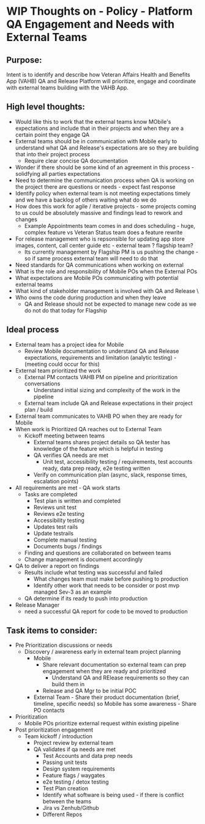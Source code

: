 # WIP Thoughts on - Policy - Platform QA Engagement and Needs with External Teams

## Purpose: 
Intent is to identify and describe how Veteran Affairs Health and Benefits App (VAHB) QA and Release Platform will prioritize, engage and coordinate with external teams building with the VAHB App. 

## High level thoughts: 
- Would like this to work that the external teams know MObile's expectations and include that in their projects and when they are a certain point they engage QA 
- External teams should be in communication with Mobile early to understand what QA and Release's expectations are so they are building that into their project process
  - Require clear concise QA documentation
- Wonder if there should be some kind of an agreement in this process - solidfying all parties expectations     
- Need to determine the communication process when QA is working on the project there are questions or needs - expect fast response 
- Identify policy when external team is not meeting expectations timely and we have a backlog of others waiting what do we do 
- How does this work for agile / iterative projects - some projects coming to us could be absolutely massive and findings lead to rework and changes
   - Example Appointments team comes in and does scheduling - huge, complex feature vs Veteran Status team does a feature rewrite  
- For release management who is repsonsible for updating app store images, content, call center guide etc - external team ? flagship team?
   - Its currently management by Flagship PM is us pushing the change - so if same process external team will need to do that  
- Need standards for QA communications when working on external 
- What is the role and responsibility of Mobile POs when the External POs
- What expectations are Mobile POs communicating with potential external teams
- What kind of stakeholder management is involved with QA and Release \
 - Who owns the code during production and when they leave
    - QA and Release should not be expected to manage new code as we do not do that today for Flagship 
  
## Ideal process
- External team has a project idea for Mobile
   - Review Mobile documentation to understand QA and Release expectations, requirements and limitation (analytic testing) - (meeting could occur for this)
- External team prioritized the work
   - External PM contacts VAHB PM on pipeline and prioritization conversations
     - Understand initial sizing and complexity of the work in the pipeline  
   - External team include QA and Release expectations in their project plan / build 
- External team communicates to VAHB PO when they are ready for Mobile
- When work is Prioritized QA reaches out to External Team 
   - Kickoff meeting between teams
     - External teams shares project details so QA tester has knowledge of the feature which is helpful in testing
     - QA verifies QA needs are met
        - Unit test, accessibility testing / requirements, test accounts ready, data prep ready, e2e testing written
     - Verify on communication plan (async, slack, response times, escalation points)        
- All requirements are met - QA work starts
   - Tasks are completed 
     - Test plan is written and completed 
     - Reviews unit test
     - Reviews e2e testing
     - Accessibility testing 
     - Updates test rails
     - Update testrails
     - Complete manual testing
     - Documents bugs / findings 
   - Finding and questions are collaborated on between teams
   - Change management is document accordingly 
 - QA to deliver a report on findings  
   -  Results include what testing was successful and failed  
      -  What changes team must make before pushing to production 
      -  Identify other work that needs to be consider or post mvp managed Sev-3 as an example
   - QA determine if its ready to push into production
 - Release Manager
   - need a successful QA report for code to be moved to production    


## Task items to consider: 
- Pre Prioritization discussions or needs
    - Discovery / awareness early in external team project planning  
        - Mobile
            - Share relevant documentation so external team can prep engagement when they are ready and prioritized
              - Understand QA and RElease requirements so they can build them in  
            - Release and QA Mgr to be initial POC
       - External Team
             - Share their product documentation (brief, timeline, specific needs) so Mobile has some awareness 
             - Share PO contacts
- Prioritization
    - Mobile POs prioritize external request within existing pipeline           
- Post prioritization engagement
    - Team kickoff / introduction 
      - Project review by external team 
      - QA validates if qa needs are met 
         - Test Accounts and data prep needs
         - Passing unit tests
         - Design system requirements
         - Feature flags / waygates
         - e2e testing / detox testing
         - Test Plan creation 
        - Identify what software is being used - if there is conflict between the teams
         - Jira vs Zenhub/Github
         - Different Repos    



 
